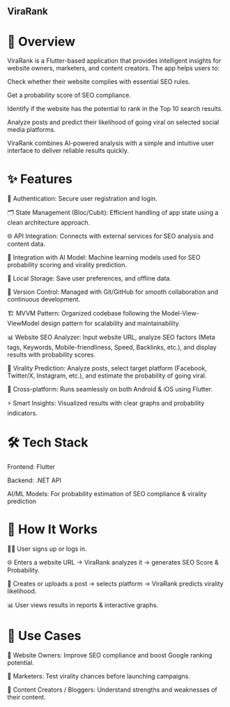 ## ViraRank
# 📌 Overview

ViraRank is a Flutter-based application that provides intelligent insights for website owners, marketers, and content creators. The app helps users to:

Check whether their website complies with essential SEO rules.

Get a probability score of SEO compliance.

Identify if the website has the potential to rank in the Top 10 search results.

Analyze posts and predict their likelihood of going viral on selected social media platforms.

ViraRank combines AI-powered analysis with a simple and intuitive user interface to deliver reliable results quickly.

# ✨ Features

🔑 Authentication: Secure user registration and login.

🗂️ State Management (Bloc/Cubit): Efficient handling of app state using a clean architecture approach.

🌐 API Integration: Connects with external services for SEO analysis and content data.

🤖 Integration with AI Model: Machine learning models used for SEO probability scoring and virality prediction.

💾 Local Storage: Save user preferences, and offline data.

🔄 Version Control: Managed with Git/GitHub for smooth collaboration and continuous development.

🏗️ MVVM Pattern: Organized codebase following the Model-View-ViewModel design pattern for scalability and maintainability.

📊 Website SEO Analyzer: Input website URL, analyze SEO factors (Meta tags, Keywords, Mobile-friendliness, Speed, Backlinks, etc.), and display results with probability scores.

📢 Virality Prediction: Analyze posts, select target platform (Facebook, Twitter/X, Instagram, etc.), and estimate the probability of going viral.

📱 Cross-platform: Runs seamlessly on both Android & iOS using Flutter.

⚡ Smart Insights: Visualized results with clear graphs and probability indicators.

# 🛠️ Tech Stack

Frontend: Flutter

Backend: .NET API

AI/ML Models: For probability estimation of SEO compliance & virality prediction

# 🚀 How It Works

🧑‍💻 User signs up or logs in.

🌐 Enters a website URL → ViraRank analyzes it → generates SEO Score & Probability.

📝 Creates or uploads a post → selects platform → ViraRank predicts virality likelihood.

📊 User views results in reports & interactive graphs.

# 🎯 Use Cases

🔎 Website Owners: Improve SEO compliance and boost Google ranking potential.

📢 Marketers: Test virality chances before launching campaigns.

📝 Content Creators / Bloggers: Understand strengths and weaknesses of their content.
